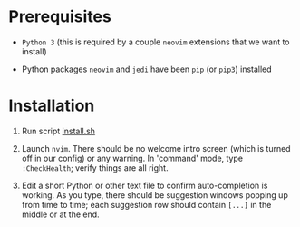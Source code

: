 # Prerequisites

- `Python 3` (this is required by a couple `neovim` extensions that we want to install)

-  Python packages `neovim` and `jedi` have been `pip` (or `pip3`) installed


# Installation

1. Run script [install.sh](./install.sh)

2. Launch `nvim`. There should be no welcome intro screen (which is turned off in our config) or any warning.
   In 'command' mode, type `:CheckHealth`; verify things are all right.

3. Edit a short Python or other text file to confirm auto-completion is working. As you type, there should be suggestion windows popping up
   from time to time; each suggestion row should contain `[...]` in the middle or at the end.
